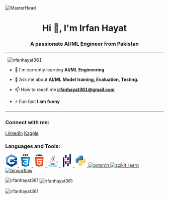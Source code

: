 <img src="https://static-assets.codecademy.com/assets/course-landing-page/meta/4x3/machine-learning-engineer.jpg" alt="MasterHead" width="100%" style="object-fit: cover; height: 200px;">

<h1 align="center">Hi 👋, I'm Irfan Hayat</h1>
<h3 align="center">A passionate AI/ML Engineer from Pakistan</h3>

<table>
<tr>
<td width="60%">

<p align="left"> <img src="https://anvil.works/learn/tutorials/img/google-colab-notebook-to-web-app/google_colab_demo.gif" alt="irfanhayat361" alt="irfanhayat361" /> </p>

- 🌱 I'm currently learning **AI/ML Engineering**

- 💬 Ask me about **AI/ML Model training, Evaluation, Testing.**

- 📫 How to reach me **irfanhayat361@gmail.com**

- ⚡ Fun fact **I am funny**


</tr>
</table>

<h3 align="left">Connect with me:</h3>
<p align="left">
<a href="https://linkedin.com/in/irfan-hayat-8a6494367" target="blank">LinkedIn</a>
<a href="https://kaggle.com/irfanhayat361" target="blank">Kaggle</a>
</p>

<h3 align="left">Languages and Tools:</h3>
<p align="left"> <a href="https://www.w3schools.com/cpp/" target="_blank" rel="noreferrer"> <img src="https://raw.githubusercontent.com/devicons/devicon/master/icons/cplusplus/cplusplus-original.svg" alt="cplusplus" width="40" height="40"/> </a> <a href="https://www.w3schools.com/css/" target="_blank" rel="noreferrer"> <img src="https://raw.githubusercontent.com/devicons/devicon/master/icons/css3/css3-original-wordmark.svg" alt="css3" width="40" height="40"/> </a> <a href="https://www.w3.org/html/" target="_blank" rel="noreferrer"> <img src="https://raw.githubusercontent.com/devicons/devicon/master/icons/html5/html5-original-wordmark.svg" alt="html5" width="40" height="40"/> </a> <a href="https://www.java.com" target="_blank" rel="noreferrer"> <img src="https://raw.githubusercontent.com/devicons/devicon/master/icons/java/java-original.svg" alt="java" width="40" height="40"/> </a> <a href="https://pandas.pydata.org/" target="_blank" rel="noreferrer"> <img src="https://raw.githubusercontent.com/devicons/devicon/2ae2a900d2f041da66e950e4d48052658d850630/icons/pandas/pandas-original.svg" alt="pandas" width="40" height="40"/> </a> <a href="https://www.python.org" target="_blank" rel="noreferrer"> <img src="https://raw.githubusercontent.com/devicons/devicon/master/icons/python/python-original.svg" alt="python" width="40" height="40"/> </a> <a href="https://pytorch.org/" target="_blank" rel="noreferrer"> <img src="https://www.vectorlogo.zone/logos/pytorch/pytorch-icon.svg" alt="pytorch" width="40" height="40"/> </a> <a href="https://scikit-learn.org/" target="_blank" rel="noreferrer"> <img src="https://upload.wikimedia.org/wikipedia/commons/0/05/Scikit_learn_logo_small.svg" alt="scikit_learn" width="40" height="40"/> </a> <a href="https://www.tensorflow.org" target="_blank" rel="noreferrer"> <img src="https://www.vectorlogo.zone/logos/tensorflow/tensorflow-icon.svg" alt="tensorflow" width="40" height="40"/> </a> </p>

<p><img align="left" src="https://github-readme-stats.vercel.app/api/top-langs?username=irfanhayat361&show_icons=true&locale=en&layout=compact" alt="irfanhayat361" /></p>

<p>&nbsp;<img align="center" src="https://github-readme-stats.vercel.app/api?username=irfanhayat361&show_icons=true&locale=en" alt="irfanhayat361" /></p>

<p><img align="center" src="https://github-readme-streak-stats.herokuapp.com/?user=irfanhayat361&" alt="irfanhayat361" /></p>
